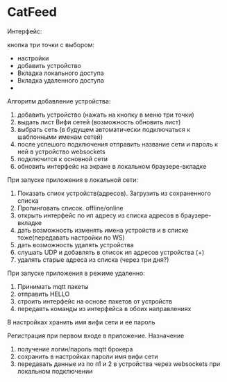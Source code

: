 # CatFeed

Интерфейс:

кнопка три точки с выбором:
- настройки
- добавить устройство
- Вкладка локального доступа
- Вкладка удаленного доступа
- 
Алгоритм добавление устройства:
1. добавить устройство (нажать на кнопку в меню три точки)
2. выдать лист Вифи сетей (возможность обновить лист)
3. выбрать сеть (в будущем автоматически подключаться к шаблонными именам сетей)
4. после успешого подключения отправить название сети и пароль к ней в устройство websockets
5. подключится к основной сети
6. обновить интерфейс на экране в локальном браузере-вкладке

При запуске приложения в локальной сети:
1. Показать спиок устройств(адресов). Загрузить из сохраненного списка 
2. Пропинговать список. offline/online 
3. открыть интерфейс по ип адресу из списка адресов в браузере-вкладке
4. дать возможность изменять имена устройств и в списке тоже(передавать настройки по WS)
5. дать возможность удалять устройства
6. слушать UDP и добавлять в список ип адресов устройства  (+)
7. удалять старые адреса из списка (через три дня?)


При запуске приложения в режиме удаленно:
1. Принимать mqtt пакеты
2. отправить HELLO
3. строить интерфейс на основе пакетов от устройств
4. передавть команды из интерфейса в обоих направлениях

В настройках хранить имя вифи сети и ее пароль

Регистрация при первом входе в приложение. Назначение
1. получение логин/пароль mqtt брокера
2. сохранить в настройках пароли имя вифи сети
3. передавать данные из по п1 и 2 в устройства через websockets при локальном подключении
